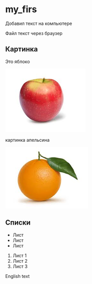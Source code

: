 ﻿# my_firs

Добавил текст на компьютере

Файл текст через браузер

## Картинка
Это яблоко

![Яблоко](images.jpg)

картинка апельсина

![апельсин](orange.jpg)

## Списки

* Лист
* Лист
* Лист

1. Лист 1
2. Лист 2
3. Лист 3

English text